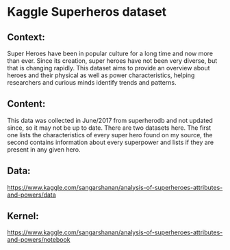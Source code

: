 # Kaggle Superheros dataset

## Context:

Super Heroes have been in popular culture for a long time and now more than ever. Since its creation, super heroes have not been very diverse, but that is changing rapidly. This dataset aims to provide an overview about heroes and their physical as well as power characteristics, helping researchers and curious minds identify trends and patterns.

## Content:

This data was collected in June/2017 from superherodb and not updated since, so it may not be up to date. There are two datasets here. The first one lists the characteristics of every super hero found on my source, the second contains information about every superpower and lists if they are present in any given hero.



## Data: 

https://www.kaggle.com/sangarshanan/analysis-of-superheroes-attributes-and-powers/data

## Kernel:

https://www.kaggle.com/sangarshanan/analysis-of-superheroes-attributes-and-powers/notebook
